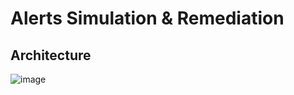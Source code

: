 # Alerts Simulation & Remediation
## Architecture
![image](https://github.com/ankush-003/alerts-simulation-and-remediation/assets/94037471/c652d953-9bcb-4dac-baa8-438c6fffb7ac)
